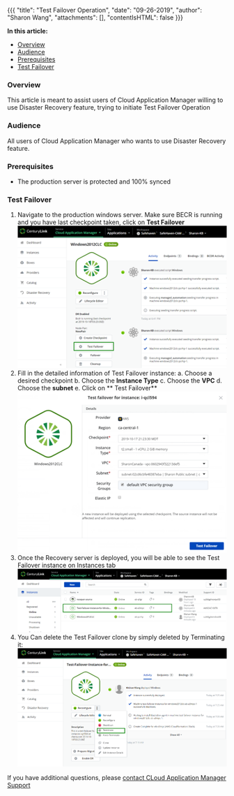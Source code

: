 {{{
  "title": "Test Failover Operation",
  "date": "09-26-2019",
  "author": "Sharon Wang",
  "attachments": [],
  "contentIsHTML": false
}}}

**In this article:**

* [Overview](#overview)
* [Audience](#audience)
* [Prerequisites](#prerequisites)
* [Test Failover](#Test-Failover)

### Overview 

This article is meant to assist users of Cloud Application Manager willing to use Disaster Recovery feature, trying to initiate Test Failover Operation

### Audience 

All users of Cloud Application Manager who wants to use Disaster Recovery feature.

### Prerequisites 

* The production server is protected and 100% synced

### Test Failover 
1. Navigate to the production windows server. Make sure BECR is running and you have last checkpoint taken, click on **Test Failover**
![test_failover](../../images/cloud-application-manager/dr-readiness/test_failover_1.png)
3. Fill in the detailed information of Test Failover instance:
 a. Choose a desired checkpoint
 b. Choose the **Instance Type**
 c. Choose the **VPC**
 d. Choose the **subnet**
 e. Click on ** Test Failover**
![test_failover](../../images/cloud-application-manager/dr-readiness/test_failover_2.png)
4. Once the Recovery server is deployed, you will be able to see the Test Failover instance on Instances tab
![test_failover](../../images/cloud-application-manager/dr-readiness/test_failover_3.png)
5. You Can delete the Test Failover clone by simply deleted by Terminating it:
![test_failover](../../images/cloud-application-manager/dr-readiness/test_failover_4.png)

If you have additional questions, please [contact CLoud Application Manager Support](mailto:incident@CenturyLink.com)
